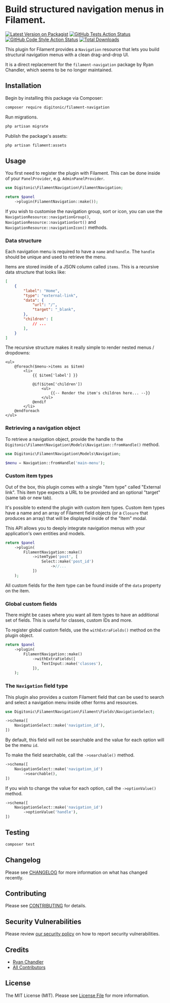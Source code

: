 # Build structured navigation menus in Filament.

[![Latest Version on Packagist](https://img.shields.io/packagist/v/ryangjchandler/filament-navigation.svg?style=flat-square)](https://packagist.org/packages/ryangjchandler/filament-navigation)
[![GitHub Tests Action Status](https://img.shields.io/github/workflow/status/ryangjchandler/filament-navigation/run-tests?label=tests)](https://github.com/ryangjchandler/filament-navigation/actions?query=workflow%3Arun-tests+branch%3Amain)
[![GitHub Code Style Action Status](https://img.shields.io/github/workflow/status/ryangjchandler/filament-navigation/Check%20&%20fix%20styling?label=code%20style)](https://github.com/ryangjchandler/filament-navigation/actions?query=workflow%3A"Check+%26+fix+styling"+branch%3Amain)
[![Total Downloads](https://img.shields.io/packagist/dt/ryangjchandler/filament-navigation.svg?style=flat-square)](https://packagist.org/packages/ryangjchandler/filament-navigation)

This plugin for Filament provides a `Navigation` resource that lets you build structural navigation menus with a clean drag-and-drop UI.

It is a direct replacement for the `filament-navigation` package by Ryan Chandler, which seems to be no longer maintained.

## Installation

Begin by installing this package via Composer:

```sh
composer require digitonic/filament-navigation
```

Run migrations.

```sh
php artisan migrate
```

Publish the package's assets:

```sh
php artisan filament:assets
```

## Usage

You first need to register the plugin with Filament. This can be done inside of your `PanelProvider`, e.g. `AdminPanelProvider`.

```php
use Digitonic\FilamentNavigation\FilamentNavigation;

return $panel
    ->plugin(FilamentNavigation::make());
```

If you wish to customise the navigation group, sort or icon, you can use the `NavigationResource::navigationGroup()`, `NavigationResource::navigationSort()` and `NavigationResource::navigationIcon()` methods.

### Data structure

Each navigation menu is required to have a `name` and `handle`. The `handle` should be unique and used to retrieve the menu.

Items are stored inside of a JSON column called `items`. This is a recursive data structure that looks like:

```json
[
    {
        "label": "Home",
        "type": "external-link",
        "data": {
            "url": "/",
            "target": "_blank",
        },
        "children": [
            // ...
        ],
    }
]
```

The recursive structure makes it really simple to render nested menus / dropdowns:

```blade
<ul>
    @foreach($menu->items as $item)
        <li>
            {{ $item['label'] }}

            @if($item['children'])
                <ul>
                    {{-- Render the item's children here... --}}
                </ul>
            @endif
        </li>
    @endforeach
</ul>
```

### Retrieving a navigation object

To retrieve a navigation object, provide the handle to the `Digitonic\FilamentNavigation\Models\Navigation::fromHandle()` method.

```php
use Digitonic\FilamentNavigation\Models\Navigation;

$menu = Navigation::fromHandle('main-menu');
```

### Custom item types

Out of the box, this plugin comes with a single "item type" called "External link". This item type expects a URL to be provided and an optional "target" (same tab or new tab).

It's possible to extend the plugin with custom item types. Custom item types have a name and an array of Filament field objects (or a `Closure` that produces an array) that will be displayed inside of the "Item" modal.

This API allows you to deeply integrate navigation menus with your application's own entities and models.

```php
return $panel
    ->plugin(
        FilamentNavigation::make()
            ->itemType('post', [
                Select::make('post_id')
                    ->//...
            ])
    );
```

All custom fields for the item type can be found inside of the `data` property on the item.

### Global custom fields

There might be cases where you want all item types to have an additional set of fields. This is useful for classes, custom IDs and more.

To register global custom fields, use the `withExtraFields()` method on the plugin object.

```php
return $panel
    ->plugin(
        FilamentNavigation::make()
            ->withExtraFields([
                TextInput::make('classes'),
            ]),
    );
```

### The `Navigation` field type

This plugin also provides a custom Filament field that can be used to search and select a navigation menu inside other forms and resources.

```php
use Digitonic\FilamentNavigation\Filament\Fields\NavigationSelect;

->schema([
    NavigationSelect::make('navigation_id'),
])
```

By default, this field will not be searchable and the value for each option will be the menu `id`.

To make the field searchable, call the `->searchable()` method.

```php
->schema([
    NavigationSelect::make('navigation_id')
        ->searchable(),
])
```

If you wish to change the value for each option, call the `->optionValue()` method.

```php
->schema([
    NavigationSelect::make('navigation_id')
        ->optionValue('handle'),
])
```

## Testing

```bash
composer test
```

## Changelog

Please see [CHANGELOG](CHANGELOG.md) for more information on what has changed recently.

## Contributing

Please see [CONTRIBUTING](.github/CONTRIBUTING.md) for details.

## Security Vulnerabilities

Please review [our security policy](../../security/policy) on how to report security vulnerabilities.

## Credits

- [Ryan Chandler](https://github.com/ryangjchandler)
- [All Contributors](../../contributors)

## License

The MIT License (MIT). Please see [License File](LICENSE.md) for more information.

